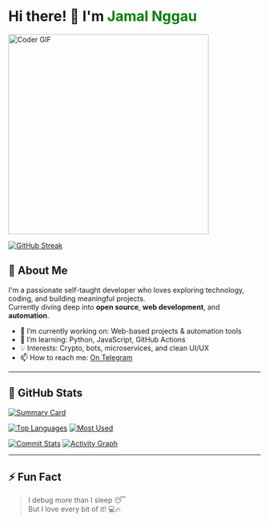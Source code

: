 <h1>Hi there! 👋 I'm <span style="color:green">Jamal Nggau</span></h1>

<img src="https://media.giphy.com/media/SWoSkN6DxTszqIKEqv/giphy.gif" alt="Coder GIF" width="400">

[![GitHub Streak](https://streak-stats.demolab.com?user=jamalnggau1&theme=radical&hide_border=true)](https://github.com/jamalnggau1)

## 🚀 About Me
I'm a passionate self-taught developer who loves exploring technology, coding, and building meaningful projects.  
Currently diving deep into **open source**, **web development**, and **automation**.

- 🔭 I’m currently working on: Web-based projects & automation tools  
- 🌱 I’m learning: Python, JavaScript, GitHub Actions  
- 💡 Interests: Crypto, bots, microservices, and clean UI/UX  
- 📫 How to reach me: [On Telegram](https://t.me/jamalnggau)

---

## 🐙 GitHub Stats

[![Summary Card](https://github-profile-summary-cards.vercel.app/api/cards/profile-details?username=jamalnggau1&theme=radical)](https://github.com/jamalnggau1)

[![Top Languages](https://github-profile-summary-cards.vercel.app/api/cards/repos-per-language?username=jamalnggau1&theme=radical)](https://github.com/jamalnggau1)
[![Most Used](https://github-profile-summary-cards.vercel.app/api/cards/most-commit-language?username=jamalnggau1&theme=radical)](https://github.com/jamalnggau1)

[![Commit Stats](https://github-profile-summary-cards.vercel.app/api/cards/stats?username=jamalnggau1&theme=radical)](https://github.com/jamalnggau1)
[![Activity Graph](https://github-profile-summary-cards.vercel.app/api/cards/productive-time?username=jamalnggau1&theme=radical&utcOffset=8)](https://github.com/jamalnggau1)

---

## ⚡ Fun Fact
> I debug more than I sleep 😴  
> But I love every bit of it! 💻🔥

